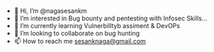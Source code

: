 - 👋 Hi, I’m @nagasesankm
- 👀 I’m interested in Bug bounty and pentesting with Infosec Skills...
- 🌱 I’m currently learning Vulnerbilltyb assiment & DevOPs
- 💞️ I’m looking to collaborate on bug hunting
- 📫 How to reach me sesanknaga@gmail.com 

<!---
nagasesankm/nagasesankm is a ✨ special ✨ repository because its `README.md` (this file) appears on your GitHub profile.
You can click the Preview link to take a look at your changes.
--->
